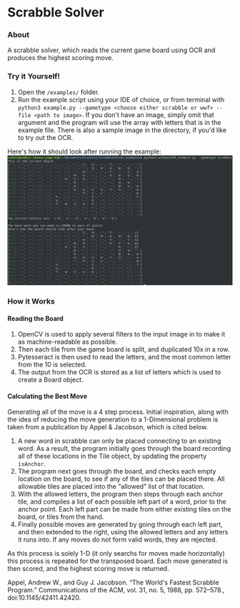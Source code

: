 # Scrabble Solver

### About
A scrabble solver, which reads the current game board using OCR and produces the highest scoring move.

### Try it Yourself!

1. Open the `/examples/` folder.
2. Run the example script using your IDE of choice, or from terminal with `python3 example.py --gametype <choose either scrabble or wwf> --file <path to image>`. If you don't have an image, simply omit that argument and the program will use the array with letters that is in the example file. There is also a sample image in the directory, if you'd like to try out the OCR.

Here's how it should look after running the example:
![Image](https://raw.githubusercontent.com/NikhilCBhat/ScrabbleSolver/master/examples/Without_OCR_Example.png)

### How it Works

#### Reading the Board
1) OpenCV is used to apply several filters to the input image in to make it as machine-readable as possible.
2) Then each tile from the game board is split, and duplicated 10x in a row.
3) Pytesseract is then used to read the letters, and the most common letter from the 10 is selected.
4) The output from the OCR is stored as a list of letters which is used to create a Board object.

#### Calculating the Best Move
Generating all of the move is a 4 step process. Initial inspiration, along with the idea of reducing the move generation to a 1-Dimensional problem is taken from a publication by Appel & Jacobson, which is cited below.

1. A new word in scrabble can only be placed connecting to an existing word. As a result, the program initially goes through the board recording all of these locations in the Tile object, by updating the property `isAnchor`.
2. The program next goes through the board, and checks each empty location on the board, to see if any of the tiles can be placed there. All allowable tiles are placed into the "allowed" list of that location. 
3. With the allowed letters, the program then steps through each anchor tile, and compiles a list of each possible left part of a word, prior to the anchor point. Each left part can be made from either existing tiles on the board, or tiles from the hand. 
4. Finally possible moves are generated by going through each left part, and then extended to the right, using the allowed letters and any letters it runs into. If any moves do not form valid words, they are rejected.

As this process is solely 1-D (it only searchs for moves made horizontally) this process is repeated for the transposed board. Each move generated is then scored, and the highest scoring move is returned.

Appel, Andrew W., and Guy J. Jacobson. “The World's Fastest Scrabble Program.” Communications of the ACM, vol. 31, no. 5, 1988, pp. 572–578., doi:10.1145/42411.42420.

